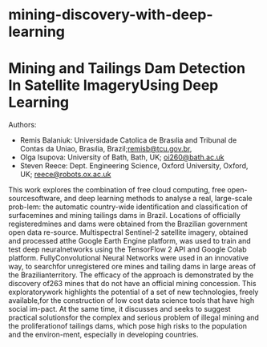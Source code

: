 # mining-discovery-with-deep-learning

# Mining and Tailings Dam Detection In Satellite ImageryUsing Deep Learning
Authors:

- Remis Balaniuk: Universidade Catolica de Brasılia and Tribunal de Contas da Uniao, Brasılia, Brazil;remisb@tcu.gov.br,
- Olga Isupova: University of Bath, Bath, UK; oi260@bath.ac.uk
- Steven Reece: Dept.  Engineering Science, Oxford University, Oxford, UK; reece@robots.ox.ac.uk
 
This work explores the combination of free cloud computing, free open-sourcesoftware,  and  deep  learning  methods  to  analyse  a  real,  large-scale  prob-lem:  the automatic country-wide identification and classification of surfacemines and mining tailings dams in Brazil.  Locations of officially registeredmines and dams were obtained from the Brazilian government open data re-source.  Multispectral Sentinel-2 satellite imagery, obtained and processed atthe Google Earth Engine platform, was used to train and test deep neuralnetworks  using  the  TensorFlow  2  API  and  Google  Colab  platform.   FullyConvolutional  Neural  Networks  were  used  in  an  innovative  way,  to  searchfor unregistered ore mines and tailing dams in large areas of the Brazilianterritory.  The efficacy of the approach is demonstrated by the discovery of263 mines that do not have an official mining concession.  This exploratorywork highlights the potential of a set of new technologies,  freely available,for the construction of low cost data science tools that have high social im-pact.  At the same time, it discusses and seeks to suggest practical solutionsfor the complex and serious problem of illegal mining and the proliferationof tailings dams, which pose high risks to the population and the environ-ment, especially in developing countries.  
